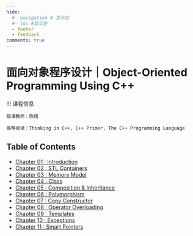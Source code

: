 ```yaml
---
hide:
  #- navigation # 显示右
  #- toc #显示左
  - footer
  - feedback
comments: true
--- 
```


# 面向对象程序设计｜Object-Oriented Programming Using C++

!!! 课程信息

	授课教师：陈翔
	
	推荐阅读：Thinking in C++, C++ Primer, The C++ Programming Language

## Table of Contents

- [Chapter 01 : Introduction](Chapter%201/)
- [Chapter 02 : STL Containers](Chapter%202/)
- [Chapter 03 : Memory Model](Chapter%203/)
- [Chapter 04 : Class](Chapter%204/)
- [Chapter 05 : Composition & Inheritance](Chapter%205/)
- [Chapter 06 : Polymorphism](Chapter%206/)
- [Chapter 07 : Copy Constructor](Chapter%207/)
- [Chapter 08 : Operator Overloading](Chapter%208/)
- [Chapter 09 : Templates](Chapter%209/)
- [Chapter 10 : Exceptions](Chapter%2010/)
- [Chapter 11 : Smart Pointers](Chapter%2011/)
